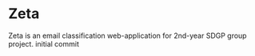 # Zeta
Zeta is an email classification web-application for 2nd-year SDGP group project.
initial commit